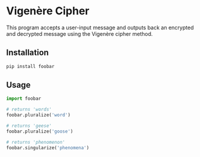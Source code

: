 # Vigenère Cipher

This program accepts a user-input message and outputs back an encrypted and decrypted message using the Vigenère cipher method. 
## Installation



```bash
pip install foobar
```

## Usage

```python
import foobar

# returns 'words'
foobar.pluralize('word')

# returns 'geese'
foobar.pluralize('goose')

# returns 'phenomenon'
foobar.singularize('phenomena')
```
